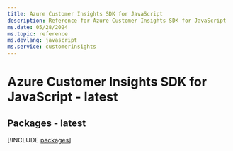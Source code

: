 ```yaml
---
title: Azure Customer Insights SDK for JavaScript
description: Reference for Azure Customer Insights SDK for JavaScript
ms.date: 05/28/2024
ms.topic: reference
ms.devlang: javascript
ms.service: customerinsights
---
```

# Azure Customer Insights SDK for JavaScript - latest
## Packages - latest
[!INCLUDE [packages](customer-insights-index.md)]